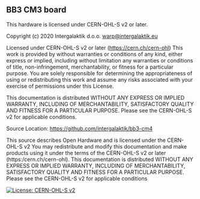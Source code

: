 
## BB3 CM3 board

This hardware is licensed under CERN-OHL-S v2 or later.

Copyright (c)  2020 Intergalaktik d.o.o. <warp@intergalaktik.eu>

Licensed under CERN-OHL-S v2 or later (https://cern.ch/cern-ohl)
This work is provided by <Intergalaktik ltd> without warranties or conditions
of any kind, either express or implied, including without limitation any
warranties or conditions of title, non-infringement, merchantability, or
fitness for a particular purpose. You are solely responsible for
determining the appropriateness of using or redistributing this work and
assume any risks associated with your exercise of permissions under this
License.

This documentation is distributed WITHOUT ANY EXPRESS OR IMPLIED
WARRANTY, INCLUDING OF MERCHANTABILITY, SATISFACTORY QUALITY AND
FITNESS FOR A PARTICULAR PURPOSE. Please see the CERN-OHL-S v2 for
applicable conditions.
  
Source Location: https://github.com/intergalaktik/bb3-cm4

This source describes Open Hardware and is licensed under the CERN-OHL-S v2
You may redistribute and modify this documentation and make products
using it under the terms of the CERN-OHL-S v2 or later (https:/cern.ch/cern-ohl).
This documentation is distributed WITHOUT ANY EXPRESS OR IMPLIED
WARRANTY, INCLUDING OF MERCHANTABILITY, SATISFACTORY QUALITY
AND FITNESS FOR A PARTICULAR PURPOSE. Please see the CERN-OHL-S v2
for applicable conditions

[![License: CERN-OHL-S v2](https://img.shields.io/badge/License-CERN--OHL--S_v2-GREEN.svg)](https://opensource.org/CERN-OHL-S)
